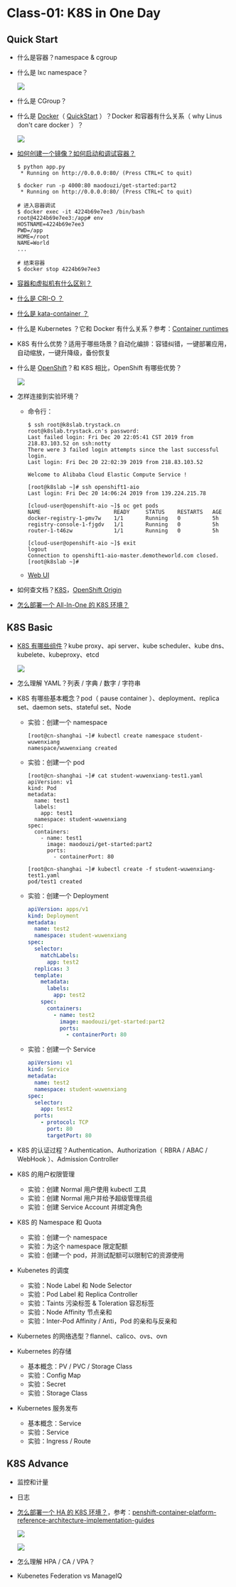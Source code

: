 # Class-01: K8S in One Day

## Quick Start

- 什么是容器？namespace & cgroup
- 什么是 lxc namespace？

    ![](https://camo.githubusercontent.com/32d7d4def8e4bfef2562f15b073083272ee1d13f/687474703a2f2f6c616f61722e6769746875622e696f2f696d616765732f6e616d6573706163652d73706163652e706e67)

- 什么是 CGroup？
- 什么是 [Docker](https://docs.docker.com/engine/docker-overview/#namespaces)（ [QuickStart](https://docs.docker.com/get-started/) ）？Docker 和容器有什么关系（ why Linus don't care docker ）？

    ![](https://camo.githubusercontent.com/c998b5298e47a56406a882fa983079f50be88230/68747470733a2f2f692e696d6775722e636f6d2f57476a754270532e706e67)

- [如何创建一个镜像？如何启动和调试容器？](https://github.com/99cloud/lab-openstack/tree/master/src/docker-quickstart)

    ```console
    $ python app.py
     * Running on http://0.0.0.0:80/ (Press CTRL+C to quit)

    $ docker run -p 4000:80 maodouzi/get-started:part2
     * Running on http://0.0.0.0:80/ (Press CTRL+C to quit)

    # 进入容器调试
    $ docker exec -it 4224b69e7ee3 /bin/bash
    root@4224b69e7ee3:/app# env
    HOSTNAME=4224b69e7ee3
    PWD=/app
    HOME=/root
    NAME=World
    ...

    # 结束容器
    $ docker stop 4224b69e7ee3
    ```

- [容器和虚拟机有什么区别？](https://docs.docker.com/get-started/)
- [什么是 CRI-O ？](https://zhuanlan.zhihu.com/p/30667806)
-  [什么是 kata-container ？](https://katacontainers.io/collateral/kata-containers-1pager.pdf)
- 什么是 Kubernetes ？它和 Docker 有什么关系？参考：[Container runtimes](https://kubernetes.io/docs/setup/production-environment/container-runtimes/)
- K8S 有什么优势？适用于哪些场景？自动化编排：容错纠错，一键部署应用，自动缩放，一键升降级，备份恢复
- 什么是 [OpenShift](https://www.openshift.com/learn/what-is-openshift-x)？和 K8S 相比，OpenShift 有哪些优势？

    ![](https://www.openshift.com/hubfs/images/illustrations/marketure-diagram.svg)

- 怎样连接到实验环境？
    - 命令行：

        ```console
        $ ssh root@k8slab.trystack.cn
        root@k8slab.trystack.cn's password:
        Last failed login: Fri Dec 20 22:05:41 CST 2019 from 218.83.103.52 on ssh:notty
        There were 3 failed login attempts since the last successful login.
        Last login: Fri Dec 20 22:02:39 2019 from 218.83.103.52

        Welcome to Alibaba Cloud Elastic Compute Service !

        [root@k8slab ~]# ssh openshift1-aio
        Last login: Fri Dec 20 14:06:24 2019 from 139.224.215.78

        [cloud-user@openshift-aio ~]$ oc get pods
        NAME                       READY     STATUS    RESTARTS   AGE
        docker-registry-1-pmv7w    1/1       Running   0          5h
        registry-console-1-fjgdv   1/1       Running   0          5h
        router-1-t46zw             1/1       Running   0          5h

        [cloud-user@openshift-aio ~]$ exit
        logout
        Connection to openshift1-aio-master.demotheworld.com closed.
        [root@k8slab ~]#
        ```

    - [Web UI](https://console.openshift1-aio-apps.demotheworld.com/k8s/cluster/projects)
- 如何查文档？[K8S](https://kubernetes.io/)，[OpenShift Origin](https://www.okd.io/)
- [怎么部署一个 All-In-One 的 K8S 环境？](https://github.com/99cloud/training-kubernetes/blob/master/doc/deploy-k8s-manual.md)

## K8S Basic

- [K8S 有哪些组件](https://kubernetes.io/zh/docs/concepts/architecture/#)？kube proxy、api server、kube scheduler、kube dns、kubelete、kubeproxy、etcd

    ![](https://d33wubrfki0l68.cloudfront.net/e298a92e2454520dddefc3b4df28ad68f9b91c6f/70d52/images/docs/pre-ccm-arch.png)

- 怎么理解 YAML？列表 / 字典 / 数字 / 字符串
- K8S 有哪些基本概念？pod（ pause container ）、deployment、replica set、daemon sets、stateful set、Node
    - 实验：创建一个 namespace

        ```console
        [root@cn-shanghai ~]# kubectl create namespace student-wuwenxiang
        namespace/wuwenxiang created
        ```

    - 实验：创建一个 pod

        ```console
        [root@cn-shanghai ~]# cat student-wuwenxiang-test1.yaml
        apiVersion: v1
        kind: Pod
        metadata:
          name: test1
          labels:
            app: test1
          namespace: student-wuwenxiang
        spec:
          containers:
            - name: test1
              image: maodouzi/get-started:part2
              ports:
                - containerPort: 80

        [root@cn-shanghai ~]# kubectl create -f student-wuwenxiang-test1.yaml
        pod/test1 created
        ```

    - 实验：创建一个 Deployment

        ```yaml
        apiVersion: apps/v1
        kind: Deployment
        metadata:
          name: test2
          namespace: student-wuwenxiang
        spec:
          selector:
            matchLabels:
              app: test2
          replicas: 3
          template:
            metadata:
              labels:
                app: test2
            spec:
              containers:
                - name: test2
                  image: maodouzi/get-started:part2
                  ports:
                    - containerPort: 80
        ```

    - 实验：创建一个 Service

        ```yaml
        apiVersion: v1
        kind: Service
        metadata:
          name: test2
          namespace: student-wuwenxiang
        spec:
          selector:
            app: test2
          ports:
            - protocol: TCP
              port: 80
              targetPort: 80
        ```

- K8S 的认证过程？Authentication、Authorization（ RBRA / ABAC / WebHook ）、Admission Controller
- K8S 的用户权限管理
    - 实验：创建 Normal 用户使用 kubectl 工具
    - 实验：创建 Normal 用户并给予超级管理员组
    - 实验：创建 Service Account 并绑定角色
- K8S 的 Namespace 和 Quota
    - 实验：创建一个 namespace
    - 实验：为这个 namespace 限定配额
    - 实验：创建一个 pod，并测试配额可以限制它的资源使用
- Kubenetes 的调度
    - 实验：Node Label 和 Node Selector
    - 实验：Pod Label 和 Replica Controller
    - 实验：Taints 污染标签 & Toleration 容忍标签
    - 实验：Node Affinity 节点亲和
    - 实验：Inter-Pod Affinity / Anti，Pod 的亲和与反亲和
- Kubernetes 的网络选型？flannel、calico、ovs、ovn
- Kubernetes 的存储
    - 基本概念：PV / PVC / Storage Class
    - 实验：Config Map
    - 实验：Secret
    - 实验：Storage Class
- Kubernetes 服务发布
    - 基本概念：Service
    - 实验：Service
    - 实验：Ingress / Route

## K8S Advance

- 监控和计量
- 日志
- [怎么部署一个 HA 的 K8S 环境？](https://github.com/99cloud/training-kubernetes/blob/master/doc/deploy-aws-ha-k8s-cluster.md)，参考：[penshift-container-platform-reference-architecture-implementation-guides](https://blog.openshift.com/openshift-container-platform-reference-architecture-implementation-guides/)

    ![](https://i1.wp.com/blog.openshift.com/wp-content/uploads/refarch-ocp-on-azure-v6.png?w=1338&ssl=1)

    ![](https://miro.medium.com/max/2712/1*hX5dwGlqq4-myZNSbYwZ7g.png)

- 怎么理解 HPA / CA / VPA？
- Kubenetes Federation vs ManageIQ